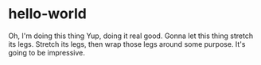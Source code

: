 # hello-world
Oh, I'm doing this thing
Yup, doing it real good. Gonna let this thing stretch its legs. Stretch its legs, then wrap those legs around some purpose. It's going to be impressive.
